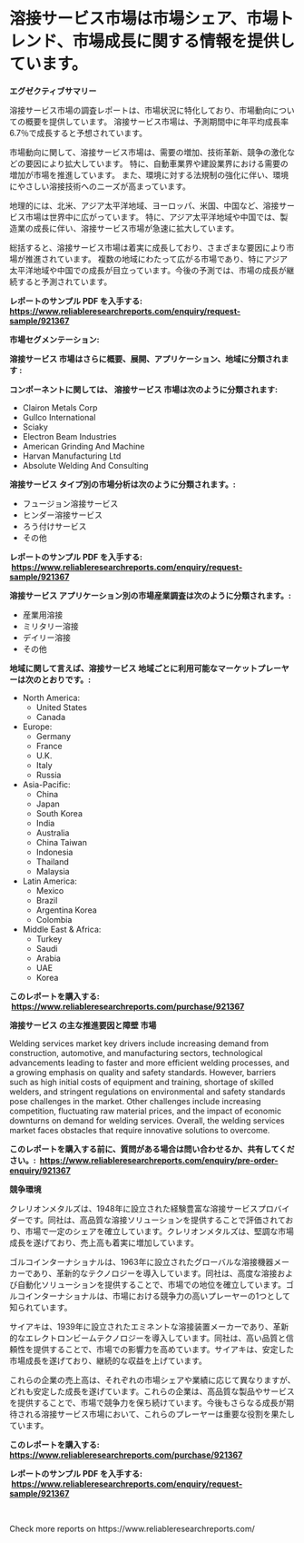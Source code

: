 <p><h1>溶接サービス市場は市場シェア、市場トレンド、市場成長に関する情報を提供しています。</h1></p><p><strong>エグゼクティブサマリー</strong></p>
<p><p>溶接サービス市場の調査レポートは、市場状況に特化しており、市場動向についての概要を提供しています。 溶接サービス市場は、予測期間中に年平均成長率6.7％で成長すると予想されています。</p><p>市場動向に関して、溶接サービス市場は、需要の増加、技術革新、競争の激化などの要因により拡大しています。 特に、自動車業界や建設業界における需要の増加が市場を推進しています。 また、環境に対する法規制の強化に伴い、環境にやさしい溶接技術へのニーズが高まっています。</p><p>地理的には、北米、アジア太平洋地域、ヨーロッパ、米国、中国など、溶接サービス市場は世界中に広がっています。 特に、アジア太平洋地域や中国では、製造業の成長に伴い、溶接サービス市場が急速に拡大しています。</p><p>総括すると、溶接サービス市場は着実に成長しており、さまざまな要因により市場が推進されています。 複数の地域にわたって広がる市場であり、特にアジア太平洋地域や中国での成長が目立っています。今後の予測では、市場の成長が継続すると予測されています。</p></p>
<p><strong>レポートのサンプル PDF を入手する: <a href="https://www.reliableresearchreports.com/enquiry/request-sample/921367">https://www.reliableresearchreports.com/enquiry/request-sample/921367</a></strong></p>
<p><strong>市場セグメンテーション:</strong></p>
<p><strong> 溶接サービス 市場はさらに概要、展開、アプリケーション、地域に分類されます :</strong></p>
<p><strong>コンポーネントに関しては、 溶接サービス 市場は次のように分類されます: &nbsp;</strong></p>
<p><ul><li>Clairon Metals Corp</li><li>Gullco International</li><li>Sciaky</li><li>Electron Beam Industries</li><li>American Grinding And Machine</li><li>Harvan Manufacturing Ltd</li><li>Absolute Welding And Consulting</li></ul></p>
<p><strong> 溶接サービス タイプ別の市場分析は次のように分類されます。:</strong></p>
<p><ul><li>フュージョン溶接サービス</li><li>ヒンダー溶接サービス</li><li>ろう付けサービス</li><li>その他</li></ul></p>
<p><strong>レポートのサンプル PDF を入手する: &nbsp;<a href="https://www.reliableresearchreports.com/enquiry/request-sample/921367">https://www.reliableresearchreports.com/enquiry/request-sample/921367</a></strong></p>
<p><strong> 溶接サービス アプリケーション別の市場産業調査は次のように分類されます。:</strong></p>
<p><ul><li>産業用溶接</li><li>ミリタリー溶接</li><li>デイリー溶接</li><li>その他</li></ul></p>
<p><strong>地域に関して言えば、溶接サービス 地域ごとに利用可能なマーケットプレーヤーは次のとおりです。:</strong></p>
<p><ul>
    <li>
        North America:
        <ul>
            <li>United States</li>
            <li>Canada</li>
        </ul>
    </li>
    <li>
        Europe:
        <ul>
            <li>Germany</li>
            <li>France</li>
            <li>U.K.</li>
            <li>Italy</li>
            <li>Russia</li>
        </ul>
    </li>
    <li>
        Asia-Pacific:
        <ul>
            <li>China</li>
            <li>Japan</li>
            <li>South Korea</li>
            <li>India</li>
            <li>Australia</li>
            <li>China Taiwan</li>
            <li>Indonesia</li>
            <li>Thailand</li>
            <li>Malaysia</li>
        </ul>
    </li>
    <li>
        Latin America:
        <ul>
            <li>Mexico</li>
            <li>Brazil</li>
            <li>Argentina Korea</li>
            <li>Colombia</li>
        </ul>
    </li>
    <li>
        Middle East & Africa:
        <ul>
            <li>Turkey</li>
            <li>Saudi</li>
            <li>Arabia</li>
            <li>UAE</li>
            <li>Korea</li>
        </ul>
    </li>
    </ul></p>
<p><strong>このレポートを購入する: &nbsp;<a href="https://www.reliableresearchreports.com/purchase/921367">https://www.reliableresearchreports.com/purchase/921367</a></strong></p>
<p><strong>溶接サービス の主な推進要因と障壁 市場</strong></p>
<p><p>Welding services market key drivers include increasing demand from construction, automotive, and manufacturing sectors, technological advancements leading to faster and more efficient welding processes, and a growing emphasis on quality and safety standards. However, barriers such as high initial costs of equipment and training, shortage of skilled welders, and stringent regulations on environmental and safety standards pose challenges in the market. Other challenges include increasing competition, fluctuating raw material prices, and the impact of economic downturns on demand for welding services. Overall, the welding services market faces obstacles that require innovative solutions to overcome.</p></p>
<p><strong>このレポートを購入する前に、質問がある場合は問い合わせるか、共有してください。:&nbsp; <a href="https://www.reliableresearchreports.com/enquiry/pre-order-enquiry/921367">https://www.reliableresearchreports.com/enquiry/pre-order-enquiry/921367</a></strong></p>
<p><strong>競争環境</strong></p>
<p><p>クレリオンメタルズは、1948年に設立された経験豊富な溶接サービスプロバイダーです。同社は、高品質な溶接ソリューションを提供することで評価されており、市場で一定のシェアを確立しています。クレリオンメタルズは、堅調な市場成長を遂げており、売上高も着実に増加しています。</p><p>ゴルコインターナショナルは、1963年に設立されたグローバルな溶接機器メーカーであり、革新的なテクノロジーを導入しています。同社は、高度な溶接および自動化ソリューションを提供することで、市場での地位を確立しています。ゴルコインターナショナルは、市場における競争力の高いプレーヤーの1つとして知られています。</p><p>サイアキは、1939年に設立されたエミネントな溶接装置メーカーであり、革新的なエレクトロンビームテクノロジーを導入しています。同社は、高い品質と信頼性を提供することで、市場での影響力を高めています。サイアキは、安定した市場成長を遂げており、継続的な収益を上げています。</p><p>これらの企業の売上高は、それぞれの市場シェアや業績に応じて異なりますが、どれも安定した成長を遂げています。これらの企業は、高品質な製品やサービスを提供することで、市場で競争力を保ち続けています。今後もさらなる成長が期待される溶接サービス市場において、これらのプレーヤーは重要な役割を果たしています。</p></p>
<p><strong>このレポートを購入する: &nbsp; <a href="https://www.reliableresearchreports.com/purchase/921367">https://www.reliableresearchreports.com/purchase/921367</a></strong></p>
<p><strong>レポートのサンプル PDF を入手する: &nbsp;<a href="https://www.reliableresearchreports.com/enquiry/request-sample/921367">https://www.reliableresearchreports.com/enquiry/request-sample/921367</a></strong><strong></strong></p>
<p>&nbsp;</p>
<p>Check more reports on https://www.reliableresearchreports.com/</p>